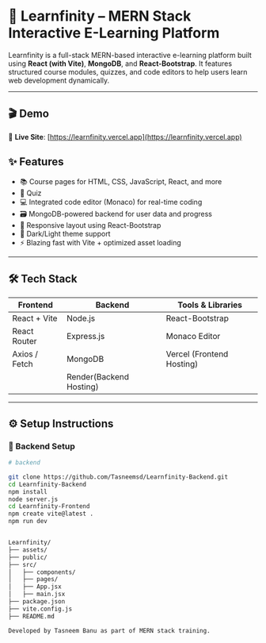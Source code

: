 # 📘 Learnfinity – MERN Stack Interactive E-Learning Platform

Learnfinity is a full-stack MERN-based interactive e-learning platform built using **React (with Vite)**, **MongoDB**, and **React-Bootstrap**. It features structured course modules, quizzes, and code editors to help users learn web development dynamically.

---

## 🎬 Demo

🔗 **Live Site**: [https://learnfinity.vercel.app](https://learnfinity.vercel.app)




## ✨ Features

- 📚 Course pages for HTML, CSS, JavaScript, React, and more
- 🧠 Quiz 
- 💻 Integrated code editor (Monaco) for real-time coding
- 🗃️ MongoDB-powered backend for user data and progress
- 🎨 Responsive layout using React-Bootstrap
- 🌙 Dark/Light theme support
- ⚡ Blazing fast with Vite + optimized asset loading

---

## 🛠 Tech Stack

| Frontend       | Backend       | Tools & Libraries             |
|----------------|---------------|-------------------------------|
| React + Vite   | Node.js       | React-Bootstrap               |
| React Router   | Express.js    | Monaco Editor                 |
| Axios / Fetch  | MongoDB       | Vercel (Frontend Hosting)
                                 | Render(Backend Hosting)       |

---

## ⚙️ Setup Instructions

### 🔧 Backend Setup

```bash
# backend

git clone https://github.com/Tasneemsd/Learnfinity-Backend.git
cd Learnfinity-Backend
npm install
node server.js
cd Learnfinity-Frontend
npm create vite@latest .
npm run dev


Learnfinity/
├── assets/
├── public/
├── src/
│   ├── components/
│   ├── pages/
│   ├── App.jsx
│   ├── main.jsx
├── package.json
├── vite.config.js
├── README.md

Developed by Tasneem Banu as part of MERN stack training.